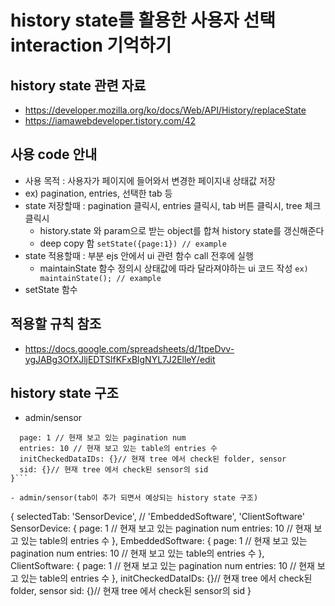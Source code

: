 # history state를 활용한 사용자 선택 interaction 기억하기
## history state 관련 자료
- https://developer.mozilla.org/ko/docs/Web/API/History/replaceState
- https://iamawebdeveloper.tistory.com/42

## 사용 code 안내
- 사용 목적 : 사용자가 페이지에 들어와서 변경한 페이지내 상태값 저장
- ex) pagination, entries, 선택한 tab 등
- state 저장할때 : pagination 클릭시, entries 클릭시, tab 버튼 클릭시, tree 체크 클릭시
  - history.state 와 param으로 받는 object를 합쳐 history state를 갱신해준다
  - deep copy 함
``` setState({page:1}) // example ```
- state 적용할때 : 부분 ejs 안에서 ui 관련 함수 call 전후에 실행
  - maintainState 함수 정의시 상태값에 따라 달라져야하는 ui 코드 작성
``` ex) maintainState(); // example ```
- setState 함수


## 적용할 규칙 참조
- https://docs.google.com/spreadsheets/d/1tpeDvv-ygJABg3OfXJljEDTSlfKFxBlgNYL7J2ElleY/edit

## history state 구조
- admin/sensor
```{
  page: 1 // 현재 보고 있는 pagination num
  entries: 10 // 현재 보고 있는 table의 entries 수
  initCheckedDataIDs: {}// 현재 tree 에서 check된 folder, sensor
  sid: {}// 현재 tree 에서 check된 sensor의 sid
}```

- admin/sensor(tab이 추가 되면서 예상되는 history state 구조)
```
{
  selectedTab: 'SensorDevice', // 'EmbeddedSoftware', 'ClientSoftware'
  SensorDevice: {
    page: 1 // 현재 보고 있는 pagination num
    entries: 10 // 현재 보고 있는 table의 entries 수
  },
  EmbeddedSoftware: {
    page: 1 // 현재 보고 있는 pagination num
    entries: 10 // 현재 보고 있는 table의 entries 수
  },
  ClientSoftware: {
    page: 1 // 현재 보고 있는 pagination num
    entries: 10 // 현재 보고 있는 table의 entries 수
  },
  initCheckedDataIDs: {}// 현재 tree 에서 check된 folder, sensor
  sid: {}// 현재 tree 에서 check된 sensor의 sid
}
```
